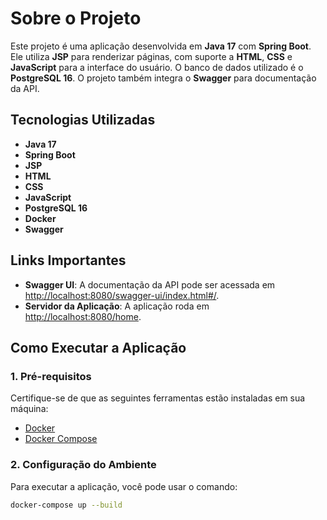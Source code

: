 # Sobre o Projeto

Este projeto é uma aplicação desenvolvida em **Java 17** com **Spring Boot**. Ele utiliza **JSP** para renderizar páginas, com suporte a **HTML**, **CSS** e **JavaScript** para a interface do usuário. O banco de dados utilizado é o **PostgreSQL 16**. O projeto também integra o **Swagger** para documentação da API.

## Tecnologias Utilizadas

- **Java 17**
- **Spring Boot**
- **JSP**
- **HTML**
- **CSS**
- **JavaScript**
- **PostgreSQL 16**
- **Docker**
- **Swagger**

## Links Importantes

- **Swagger UI**: A documentação da API pode ser acessada em [http://localhost:8080/swagger-ui/index.html#/](http://localhost:8080/swagger-ui/index.html#/).
- **Servidor da Aplicação**: A aplicação roda em [http://localhost:8080/home](http://localhost:8080/home).

## Como Executar a Aplicação

### 1. Pré-requisitos

Certifique-se de que as seguintes ferramentas estão instaladas em sua máquina:

- [Docker](https://www.docker.com/get-started)
- [Docker Compose](https://docs.docker.com/compose/)

### 2. Configuração do Ambiente

Para executar a aplicação, você pode usar o comando:

```bash
docker-compose up --build
```